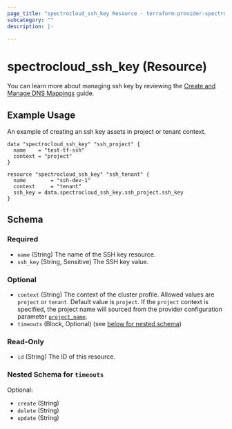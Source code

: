 ```yaml
---
page_title: "spectrocloud_ssh_key Resource - terraform-provider-spectrocloud"
subcategory: ""
description: |-
  
---
```


# spectrocloud_ssh_key (Resource)

  

You can learn more about managing ssh key by reviewing the [Create and Manage DNS Mappings](https://docs.spectrocloud.com/clusters/cluster-management/ssh-keys/) guide.

## Example Usage

An example of creating an ssh key assets in project or tenant context.

```hcl
data "spectrocloud_ssh_key" "ssh_project" {
  name    = "test-tf-ssh"
  context = "project"
}

resource "spectrocloud_ssh_key" "ssh_tenant" {
  name        = "ssh-dev-1"
  context     = "tenant"
  ssh_key = data.spectrocloud_ssh_key.ssh_project.ssh_key
}
```

<!-- schema generated by tfplugindocs -->
## Schema

### Required

- `name` (String) The name of the SSH key resource.
- `ssh_key` (String, Sensitive) The SSH key value.

### Optional

- `context` (String) The context of the cluster profile. Allowed values are `project` or `tenant`. Default value is `project`. If  the `project` context is specified, the project name will sourced from the provider configuration parameter [`project_name`](https://registry.terraform.io/providers/spectrocloud/spectrocloud/latest/docs#schema).
- `timeouts` (Block, Optional) (see [below for nested schema](#nestedblock--timeouts))

### Read-Only

- `id` (String) The ID of this resource.

<a id="nestedblock--timeouts"></a>
### Nested Schema for `timeouts`

Optional:

- `create` (String)
- `delete` (String)
- `update` (String)
